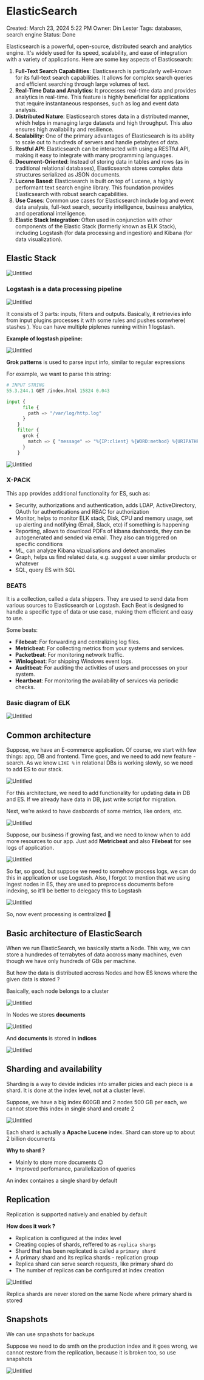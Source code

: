 # ElasticSearch

Created: March 23, 2024 5:22 PM
Owner: Din Lester
Tags: databases, search engine
Status: Done

Elasticsearch is a powerful, open-source, distributed search and analytics engine. It's widely used for its speed, scalability, and ease of integration with a variety of applications. Here are some key aspects of Elasticsearch:

1. **Full-Text Search Capabilities**: Elasticsearch is particularly well-known for its full-text search capabilities. It allows for complex search queries and efficient searching through large volumes of text.
2. **Real-Time Data and Analytics**: It processes real-time data and provides analytics in real-time. This feature is highly beneficial for applications that require instantaneous responses, such as log and event data analysis.
3. **Distributed Nature**: Elasticsearch stores data in a distributed manner, which helps in managing large datasets and high throughput. This also ensures high availability and resilience.
4. **Scalability**: One of the primary advantages of Elasticsearch is its ability to scale out to hundreds of servers and handle petabytes of data.
5. **Restful API**: Elasticsearch can be interacted with using a RESTful API, making it easy to integrate with many programming languages.
6. **Document-Oriented**: Instead of storing data in tables and rows (as in traditional relational databases), Elasticsearch stores complex data structures serialized as JSON documents.
7. **Lucene Based**: Elasticsearch is built on top of Lucene, a highly performant text search engine library. This foundation provides Elasticsearch with robust search capabilities.
8. **Use Cases**: Common use cases for Elasticsearch include log and event data analysis, full-text search, security intelligence, business analytics, and operational intelligence.
9. **Elastic Stack Integration**: Often used in conjunction with other components of the Elastic Stack (formerly known as ELK Stack), including Logstash (for data processing and ingestion) and Kibana (for data visualization).

## Elastic Stack

![Untitled](ElasticSearch%2071c605a4814949d79d71ddd4be1b4c8b/Untitled.png)

### Logstash is a data processing pipeline

![Untitled](ElasticSearch%2071c605a4814949d79d71ddd4be1b4c8b/Untitled%201.png)

It consists of 3 parts: inputs, filters and outputs. Basically, it retrievies info from input plugins processes it with some rules and pushes somwhere( stashes ). You can have multiple piplenes running within 1 logstash.

**Example of logstash pipeline:**

![Untitled](ElasticSearch%2071c605a4814949d79d71ddd4be1b4c8b/Untitled%202.png)

**Grok patterns** is used to parse input info, similar to regular expressions

For example, we want to parse this string:

```python
# INPUT STRING
55.3.244.1 GET /index.html 15824 0.043

input {
      file {
        path => "/var/log/http.log"
      }
    }
    filter {
      grok {
        match => { "message" => "%{IP:client} %{WORD:method} %{URIPATHPARAM:request} %{NUMBER:bytes} %{NUMBER:duration}" }
      }
    }
```

![Untitled](ElasticSearch%2071c605a4814949d79d71ddd4be1b4c8b/Untitled%203.png)

### X-PACK

This app provides additional functionality for ES, such as:

- Security, authorizations and authentication, adds LDAP, ActiveDirectory, OAuth for authentications and RBAC for authorization
- Monitor, helps to monitor ELK stack, Disk, CPU and memory usage, set up alerting and notifying (Email, Slack, etc) if something is happening
- Reporting, allows to download PDFs of kibana dashoards, they can be autogenerated and sended via email. They also can triggered on specific conditions
- ML, can analyze Kibana vizualisations and detect anomalies
- Graph, helps us find related data, e.g. suggest a user similar products or whatever
- SQL, query ES with SQL

### BEATS

It is a collection, called a data shippers. They are used to send data from various sources to Elasticsearch or Logstash. Each Beat is designed to handle a specific type of data or use case, making them efficient and easy to use. 

Some beats:

- **Filebeat**: For forwarding and centralizing log files.
- **Metricbeat**: For collecting metrics from your systems and services.
- **Packetbeat**: For monitoring network traffic.
- **Winlogbeat**: For shipping Windows event logs.
- **Auditbeat**: For auditing the activities of users and processes on your system.
- **Heartbeat**: For monitoring the availability of services via periodic checks.

### Basic diagram of ELK

![Untitled](ElasticSearch%2071c605a4814949d79d71ddd4be1b4c8b/Untitled%204.png)

## Common architecture

Suppose, we have an E-commerce application. Of course, we start with few things: app, DB and frontend. Time goes, and we need to add new feature - search. As we know `LIKE %` in relational DBs is working slowly, so we need to add ES to our stack.

![Untitled](ElasticSearch%2071c605a4814949d79d71ddd4be1b4c8b/Untitled%205.png)

For this architecture, we need to add functionality for updating data in DB and ES. If we already have data in DB, just write script for migration.

Next, we’re asked to have dasboards of some metrics, like orders, etc.

![Untitled](ElasticSearch%2071c605a4814949d79d71ddd4be1b4c8b/Untitled%206.png)

Suppose, our business if growing fast, and we need to know when to add more resources to our app. Just add **Metricbeat** and also **Filebeat** for see logs of application.

![Untitled](ElasticSearch%2071c605a4814949d79d71ddd4be1b4c8b/Untitled%207.png)

So far, so good, but suppose we need to somehow process logs, we can do this in application or use Logstash. Also, I forgot to mention that we using Ingest nodes in ES, they are used to preprocess documents before indexing, so it’ll be better to delegacy this to Logstash

![Untitled](ElasticSearch%2071c605a4814949d79d71ddd4be1b4c8b/Untitled%208.png)

So, now event processing is centralized 🙂

## Basic architecture of ElasticSearch

When we run ElasticSearch, we basically starts a Node. This way, we can store a hundredes of terrabytes of data accross many machines, even though we have only hundreds of GBs per machine.

But how the data is distributed accross Nodes and how ES knows where the given data is stored ?

Basically, each node belongs to a cluster

![Untitled](ElasticSearch%2071c605a4814949d79d71ddd4be1b4c8b/Untitled%209.png)

In Nodes we stores **documents**

![Untitled](ElasticSearch%2071c605a4814949d79d71ddd4be1b4c8b/Untitled%2010.png)

And **documents** is stored in **indices**

![Untitled](ElasticSearch%2071c605a4814949d79d71ddd4be1b4c8b/Untitled%2011.png)

## Sharding and availability

Sharding is a way to devide indicies into smaller picies and each piece is a shard. It is done at the index level, not at a cluster level.

Suppose, we have a big index 600GB and 2 nodes 500 GB per each, we cannot store this index in single shard and create 2

![Untitled](ElasticSearch%2071c605a4814949d79d71ddd4be1b4c8b/Untitled%2012.png)

Each shard is actually a **Apache Lucene** index. Shard can store up to about 2 billion documents

**Why to shard ?**

- Mainly to store more documents 😉
- Improved perfomance, parallelization of queries

An index containes a single shard by default

## Replication

Replication is supported natively and enabled by default

**How does it work ?**

- Replication is configured at the index level
- Creating copies of shards, reffered to as `replica shargs`
- Shard that has been replicated is called a `primary shard`
- A primary shard and its replica shards - replication group
- Replica shard can serve search requests, like primary shard do
- The number of replicas can be configured at index creation

![Untitled](ElasticSearch%2071c605a4814949d79d71ddd4be1b4c8b/Untitled%2013.png)

Replica shards are never stored on the same Node where primary shard is stored

## Snapshots

 We can use snpashots for backups

Suppose we need to do smth on the production index and it goes wrong, we cannot restore from the replication, because it is broken too, so use snapshots

![Untitled](ElasticSearch%2071c605a4814949d79d71ddd4be1b4c8b/Untitled%2014.png)